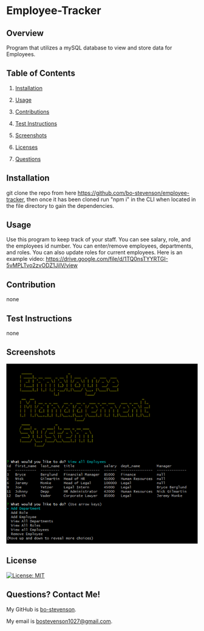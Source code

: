 # Employee-Tracker

## Overview
Program that utilizes a mySQL database to view and store data for Employees.

## Table of Contents

1. [Installation](#installation)

2. [Usage](#usage)

3. [Contributions](#contribution)

4. [Test Instructions](#test-instructions)

5. [Screenshots](#screenshots)

6. [Licenses](#licenses)

7. [Questions](#questions)


## Installation

 git clone the repo from here https://github.com/bo-stevenson/employee-tracker, then once it has been cloned run "npm i" in the CLI when located in the file directory to gain the dependencies.

## Usage

Use this program to keep track of your staff. You can see salary, role, and the employees id number. You can enter/remove employees, departments, and roles. You can also update roles for current employees.
Here is an example video: https://drive.google.com/file/d/1TQ0nsTYYRTGI-5vMPLTvo2zvODZ1JiIV/view 



## Contribution

none

## Test Instructions

none

## Screenshots

![Screenshot](assets/screenshot.png)

## License

[![License: MIT](https://img.shields.io/badge/License-MIT-yellow.svg)](https://opensource.org/licenses/MIT)
    
## Questions? Contact Me!

My GitHub is [bo-stevenson](https://www.github.com/bo-stevenson).

My email is [bostevenson1027@gmail.com](mailto:bostevenson1027@gmail.com).
